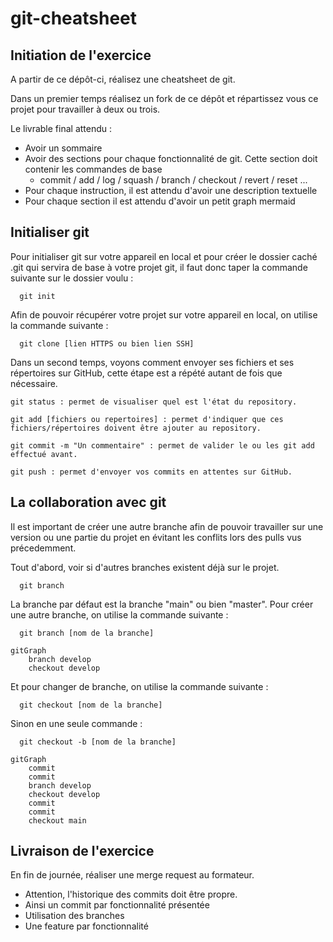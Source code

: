 # git-cheatsheet

## Initiation de l'exercice

A partir de ce dépôt-ci, réalisez une cheatsheet de git. 

Dans un premier temps réalisez un fork de ce dépôt et répartissez vous ce projet pour travailler à deux ou trois. 

Le livrable final attendu :
- Avoir un sommaire
- Avoir des sections pour chaque fonctionnalité de git. Cette section doit contenir les commandes de base 
	- commit / add / log / squash / branch / checkout / revert / reset ...
- Pour chaque instruction, il est attendu d'avoir une description textuelle
- Pour chaque section il est attendu d'avoir un petit graph mermaid

## Initialiser git

Pour initialiser git sur votre appareil en local et pour créer le dossier caché .git qui servira de base à votre projet git, il faut donc taper la commande suivante sur le dossier voulu :

```git
  git init
```
Afin de pouvoir récupérer votre projet sur votre appareil en local, on utilise la commande suivante :

```git
  git clone [lien HTTPS ou bien lien SSH]
```

Dans un second temps, voyons comment envoyer ses fichiers et ses répertoires sur GitHub, cette étape est a répété autant de fois que nécessaire.
```git
git status : permet de visualiser quel est l'état du repository.
```
```git
git add [fichiers ou repertoires] : permet d'indiquer que ces fichiers/répertoires doivent être ajouter au repository.
```
```git
git commit -m "Un commentaire" : permet de valider le ou les git add effectué avant.
```
```git
git push : permet d'envoyer vos commits en attentes sur GitHub.
```

## La collaboration avec git

Il est important de créer une autre branche afin de pouvoir travailler sur une version ou une partie du projet en évitant les conflits lors des pulls vus précedemment.

Tout d'abord, voir si d'autres branches existent déjà sur le projet.

```git
  git branch
```

La branche par défaut est la branche "main" ou bien "master".
Pour créer une autre branche, on utilise la commande suivante : 

```git
  git branch [nom de la branche]
```
```mermaid
gitGraph
    branch develop
    checkout develop
```
Et pour changer de branche, on utilise la commande suivante : 

```git
  git checkout [nom de la branche]
```

Sinon en une seule commande :

```git
  git checkout -b [nom de la branche]
```

```mermaid
gitGraph
    commit
    commit
    branch develop
    checkout develop
    commit
    commit
    checkout main
```
## Livraison de l'exercice

En fin de journée, réaliser une merge request au formateur. 
  - Attention, l'historique des commits doit être propre. 
  - Ainsi un commit par fonctionnalité présentée
  - Utilisation des branches
  - Une feature par fonctionnalité
